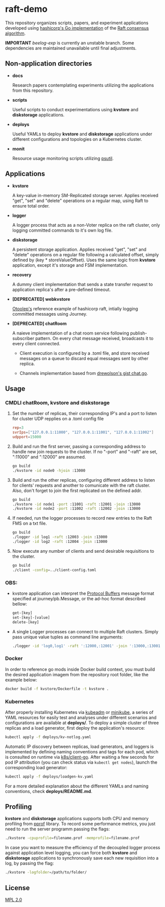 # raft-demo

This repository organizes scripts, papers, and experiment applications developed using [hashicorp's Go implementation](https://github.com/hashicorp/raft) of the [Raft consensus algorithm](https://raft.github.io).

**IMPORTANT** *beelog-exp* is currently an unstable branch. Some dependencies are maintained unavailable until final adjustments.

## Non-application directories

* **docs**

	Research papers contemplating experiments utilizing the applications from this repository.

* **scripts**

	Useful scripts to conduct experimentations using **kvstore** and **diskstorage** applications.

* **deploys**

	Useful YAMLs to deploy **kvstore** and **diskstorage** applications under different configurations and topologies on a Kubernetes cluster.

* **monit**

	Resource usage monitoring scripts utilizing [psutil](https://github.com/giampaolo/psutil).

## Applications

* **kvstore**

	A key-value in-memory SM-Replicated storage server. Applies received "get", "set" and "delete" operations on a regular map, using Raft to ensure total order.

* **logger**

	A logger process that acts as a non-Voter replica on the raft cluster, only logging committed commands to it's own log file.

* **diskstorage**

	A persistent storage application. Applies received "get", "set" and "delete" operations on a regular file following a calculated offset, simply defined by (key * storeValueOffset). Uses the same logic from **kvstore** application, except it's storage and FSM implementation.

* **recovery**

	A dummy client implementation that sends a state transfer request to application replica's after a pre-defined timeout.

* **[DEPRECATED] webkvstore**
	
	[Otoolep's](https://github.com/otoolep/hraftd) reference example of hashicorp raft, intially logging committed messages using Journey.

* **[DEPRECATED] chatRoom**

	A naieve implementation of a chat room service following publish-subscriber pattern. On every chat message received, broadcasts it to every client connected.
	
	- Client execution is configured by a .toml file, and store received messages on a queue to discard equal messages sent by other replica.

	- Channels implementation based from [drewolson's gist chat.go](https://gist.github.com/drewolson/3950226).

## Usage

### CMDLI chatRoom, kvstore and diskstorage 

1. Set the number of replicas, their corresponding IP's and a port to listen for cluster UDP repplies on a .toml config file

	```toml
	rep=3
	svrIps=["127.0.0.1:11000", "127.0.0.1:11001", "127.0.0.1:11002"]
	udpport=15000
	```

2. Build and run the first server, passing a corresponding address to handle new join requests to the cluster. If no "-port" and "-raft" are set, ":11000" and ":12000" are assumed.

	```bash
	go build
	./kvstore -id node0 -hjoin :13000
	```

3. Build and run the other replicas, configuring different address to listen for clients' requests and another to comunicate with the raft cluster. Also, don't forget to join the first replicated on the defined addr.
	
	```bash
	go build
	./kvstore -id node1 -port :11001 -raft :12001 -join :13000
	./kvstore -id node2 -port :11002 -raft :12002 -join :13000
	```

4. If needed, run the logger processes to record new entries to the Raft FMS on a txt file.
	
	```bash
	go build
	./logger -id log1 -raft :12003 -join :13000
	./logger -id log2 -raft :12004 -join :13000
	```

5. Now execute any number of clients and send desirable requisitions to the cluster.

	```bash
	go build
	./client -config=../client-config.toml
	```

### OBS:

- kvstore application can interpret the [Protocol Buffers](https://developers.google.com/protocol-buffers/) message format specified at journey/pb.Message, or the ad-hoc format described bellow:

	```bash
	get-[key]
	set-[key]-[value]
	delete-[key]
	```

- A single Logger processes can connect to multiple Raft clusters. Simply pass unique value tuples as command line arguments:

	```bash
	./logger -id 'log0,log1' -raft ':12000,:12001' -join ':13000,:13001'
	```

### Docker

In order to reference go mods inside Docker build context, you must build the desired application imagem from the repository root folder, like the example below:

```bash
docker build -f kvstore/Dockerfile -t kvstore .
```

### Kubernetes
After properly installing Kubernetes via [kubeadm](https://vitux.com/install-and-deploy-kubernetes-on-ubuntu/) or [minikube](https://kubernetes.io/docs/tasks/tools/install-minikube/), a series of YAML resources for easily test and analyses under different scenarios and configurations are available at **deploys/**. To deploy a simple cluster of three replicas and a load generator, first deploy the application's resource:

```bash
kubectl apply -f deploys/kv-notlog.yaml
```

Automatic IP discovery between replicas, load generators, and loggers is implemented by defining naming conventions and tags for each pod, which is consulted on runtime via [k8s/client-go](https://github.com/kubernetes/client-go). After waiting a few seconds for pod IP attribution (you can check status via ```kubectl get nodes```), launch the corresponding load generator:

```bash
kubectl apply -f deploys/loadgen-kv.yaml
```

For a more detailed explanation about the different YAMLs and naming conventions, check **deploys/README.md**.

## Profiling

**kvstore** and **diskstorage** applications supports both CPU and memory profiling from [pprof](https://golang.org/pkg/runtime/pprof/) library. To record some performance metrics, you just need to run the server programm passing the flags:

```bash
./kvstore -cpuprofile=filename.prof -memprofile=filename.prof
```

In case you want to measure the efficiency of the decoupled logger process against application level logging, you can force both **kvstore** and **diskstorage** applications to synchronously save each new requisition into a log, by passing the flag:

```bash
./kvstore -logfolder=/path/to/folder/
```

## License
[MPL 2.0](https://www.mozilla.org/en-US/MPL/2.0/)
